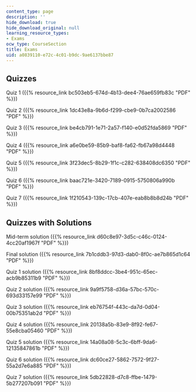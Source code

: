 ```yaml
---
content_type: page
description: ''
hide_download: true
hide_download_original: null
learning_resource_types:
- Exams
ocw_type: CourseSection
title: Exams
uid: a0839110-e72c-4c01-b9dc-9ae6137bbe87
---
```


Quizzes
-------

Quiz 1 ({{% resource_link bc503eb5-674d-4b13-dee4-76ae659fb83c "PDF" %}})

Quiz 2 ({{% resource_link 1dc43e8a-9b6d-f299-cbe9-0b7ca2002586 "PDF" %}})

Quiz 3 ({{% resource_link be4cb791-1e71-2a57-f140-e0d52fda5869 "PDF" %}})

Quiz 4 ({{% resource_link a6e0be59-85b9-baf8-fa62-fb67a98d4448 "PDF" %}})

Quiz 5 ({{% resource_link 3f23dec5-8b29-1f1c-c282-638408dc6350 "PDF" %}})

Quiz 6 ({{% resource_link baac721e-3420-7189-0915-5750806a990b "PDF" %}})

Quiz 7 ({{% resource_link 1f210543-139c-17cb-407e-eab8b8b8d24b "PDF" %}})

Quizzes with Solutions
----------------------

Mid-term solution ({{% resource_link d60c8e97-3d5c-c46c-0124-4cc20af1967f "PDF" %}})

Final solution ({{% resource_link 7b1cddb3-97d3-dab0-8f0c-ae7b865d1c64 "PDF" %}})

Quiz 1 solution ({{% resource_link 8bf8ddcc-3be4-951c-65ec-acb9b85311b9 "PDF" %}})

Quiz 2 solution ({{% resource_link 9a9f5758-d36a-57bc-570c-693d33157e99 "PDF" %}})

Quiz 3 solution ({{% resource_link eb76754f-443c-da7d-0d04-00b75351ab2d "PDF" %}})

Quiz 4 solution ({{% resource_link 20138a5b-83e9-8f92-fe67-55e8cba05460 "PDF" %}})

Quiz 5 solution ({{% resource_link 14a08a08-5c3c-6bff-9da6-12135847861b "PDF" %}})

Quiz 6 solution ({{% resource_link dc60ce27-5862-7572-9f27-55a2d7e6a885 "PDF" %}})

Quiz 7 solution ({{% resource_link 5db22828-d7c8-ffbe-1479-5b277207b091 "PDF" %}})